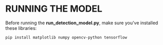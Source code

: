 # RUNNING THE MODEL
Before running the **run_detection_model.py**, make sure you've installed these libraries:

```
pip install matplotlib numpy opencv-python tensorflow
```